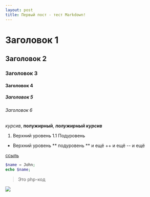 ```yaml
---
layout: post
title: Первый пост - тест Markdown!
---
```


# Заголовок 1
## Заголовок 2
### Заголовок 3
#### Заголовок 4
##### Заголовок 5
###### Заголовок 6

*курсив*, **полужирный**, **_полужирный курсив_**

1) Верхний уровень
  1.1 Подуровень
  
* Верхний уровень
** подуровень
** и ещё
++ и ещё
-- и ещё

[ссыль](http://vkontakte.icu "Vkontakte")

```php
$name = John;
echo $name;
```

> Это php-код

<img src="favicon.ico">
<div style="width: 80%; height: 100px; margin: 0 auto; box-sizing: border-box"></div>
